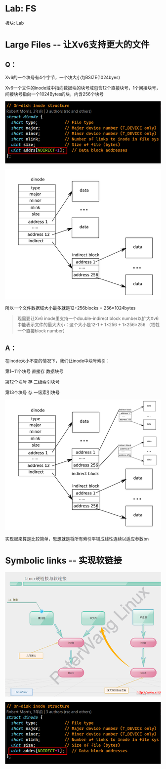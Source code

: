 # Lab: FS

板块: Lab

# Large Files -- 让Xv6支持更大的文件

## Q：

Xv6的一个块号有4个字节，一个块大小为BSIZE(1024byes)

Xv6一个文件的inode域中指向数据块的块号域包含12个直接块号，1个间接块号，间接块号指向一个1024Bytes的块，内含256个块号

![Untitled](Lab%20FS%2096f685da7e494bd6a9da438b2d29e0e7/Untitled.png)

![Untitled](Lab%20FS%2096f685da7e494bd6a9da438b2d29e0e7/Untitled%201.png)

所以一个文件数据域大小最多就是12+256blocks = 256×1024bytes

> 现需要让Xv6 inode里支持一个double-indirect block number以扩大Xv6中能表示文件的最大大小：这个大小是12-1 + 1×256 + 1×256×256 （牺牲一个直接block number）
> 

## A：

在inode大小不变的情况下，我们让inode中块号索引：

第1~11个块号 直接存 数据块号

第12个块号 存 二级索引块号

第13个块号 存 一级索引块号 

![Untitled](Lab%20FS%2096f685da7e494bd6a9da438b2d29e0e7/Untitled%202.png)

实现起来算是比较简单，思想就是将所有索引平铺成线性连续以适应参数bn

# **Symbolic links -- 实现软链接**

![Untitled](Lab%20FS%2096f685da7e494bd6a9da438b2d29e0e7/Untitled%203.png)

![Untitled](Lab%20FS%2096f685da7e494bd6a9da438b2d29e0e7/Untitled%204.png)